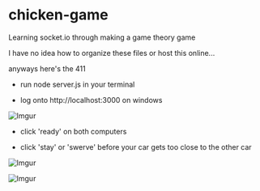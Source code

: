 # chicken-game
Learning socket.io through making a game theory game

I have no idea how to organize these files or host this online...

anyways here's the 411

- run node server.js in your terminal

- log onto http://localhost:3000 on windows

![Imgur](http://i.imgur.com/e9rLGDz.png)

- click 'ready' on both computers

- click 'stay' or 'swerve' before your car gets too close to the other car

![Imgur](http://i.imgur.com/OnX0Dlk.png)

![Imgur](http://i.imgur.com/bsC1r7N.png)

